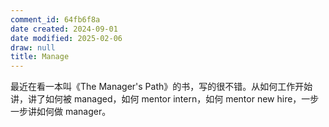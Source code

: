 ```yaml
---
comment_id: 64fb6f8a
date created: 2024-09-01
date modified: 2025-02-06
draw: null
title: Manage
---
```

最近在看一本叫《The Manager's Path》的书，写的很不错。从如何工作开始讲，讲了如何被 managed，如何 mentor intern，如何 mentor new hire，一步一步讲如何做 manager。

